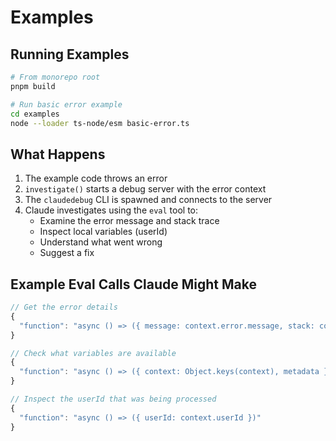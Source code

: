 # Examples

## Running Examples

```bash
# From monorepo root
pnpm build

# Run basic error example
cd examples
node --loader ts-node/esm basic-error.ts
```

## What Happens

1. The example code throws an error
2. `investigate()` starts a debug server with the error context
3. The `claudedebug` CLI is spawned and connects to the server
4. Claude investigates using the `eval` tool to:
   - Examine the error message and stack trace
   - Inspect local variables (userId)
   - Understand what went wrong
   - Suggest a fix

## Example Eval Calls Claude Might Make

```javascript
// Get the error details
{
  "function": "async () => ({ message: context.error.message, stack: context.error.stack })"
}

// Check what variables are available
{
  "function": "async () => ({ context: Object.keys(context), metadata })"
}

// Inspect the userId that was being processed
{
  "function": "async () => ({ userId: context.userId })"
}
```
